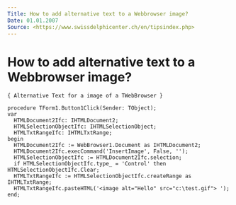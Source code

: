 ```yaml
---
Title: How to add alternative text to a Webbrowser image?
Date: 01.01.2007
Source: <https://www.swissdelphicenter.ch/en/tipsindex.php>
---
```



How to add alternative text to a Webbrowser image?
==================================================

    { Alternative Text for a image of a TWebBrowser }
     
    procedure TForm1.Button1Click(Sender: TObject);
    var
      HTMLDocument2Ifc: IHTMLDocument2;
      HTMLSelectionObjectIfc: IHTMLSelectionObject;
      HTMLTxtRangeIfc: IHTMLTxtRange;
    begin
      HTMLDocument2Ifc := WebBrowser1.Document as IHTMLDocument2;
      HTMLDocument2Ifc.execCommand('InsertImage', False, '');
      HTMLSelectionObjectIfc := HTMLDocument2Ifc.selection;
      if HTMLSelectionObjectIfc.type_ = 'Control' then HTMLSelectionObjectIfc.Clear;
      HTMLTxtRangeIfc := HTMLSelectionObjectIfc.createRange as IHTMLTxtRange;
      HTMLTxtRangeIfc.pasteHTML('<image alt="Hello" src="c:\test.gif"> ');
    end;

